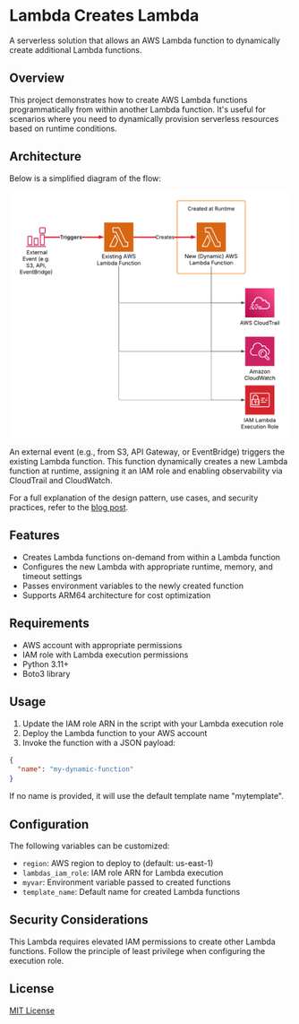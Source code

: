 # Lambda Creates Lambda

A serverless solution that allows an AWS Lambda function to dynamically create additional Lambda functions.

## Overview

This project demonstrates how to create AWS Lambda functions programmatically from within another Lambda function. It's useful for scenarios where you need to dynamically provision serverless resources based on runtime conditions.

## Architecture

Below is a simplified diagram of the flow:

![Dynamic Lambda Creation Flow](dynamic-lambda-generation/images/dynamic-lambda-flow.png)

An external event (e.g., from S3, API Gateway, or EventBridge) triggers the existing Lambda function. This function dynamically creates a new Lambda function at runtime, assigning it an IAM role and enabling observability via CloudTrail and CloudWatch.

For a full explanation of the design pattern, use cases, and security practices, refer to the [blog post](https://your-blog-link.com).

## Features

- Creates Lambda functions on-demand from within a Lambda function
- Configures the new Lambda with appropriate runtime, memory, and timeout settings
- Passes environment variables to the newly created function
- Supports ARM64 architecture for cost optimization

## Requirements

- AWS account with appropriate permissions
- IAM role with Lambda execution permissions
- Python 3.11+
- Boto3 library

## Usage

1. Update the IAM role ARN in the script with your Lambda execution role
2. Deploy the Lambda function to your AWS account
3. Invoke the function with a JSON payload:

```json
{
  "name": "my-dynamic-function"
}
```

If no name is provided, it will use the default template name "mytemplate".

## Configuration

The following variables can be customized:

- `region`: AWS region to deploy to (default: us-east-1)
- `lambdas_iam_role`: IAM role ARN for Lambda execution
- `myvar`: Environment variable passed to created functions
- `template_name`: Default name for created Lambda functions

## Security Considerations

This Lambda requires elevated IAM permissions to create other Lambda functions. Follow the principle of least privilege when configuring the execution role.

## License

[MIT License](LICENSE)
